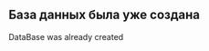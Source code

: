 База данных была уже создана
--------------------------------------------------------------------------------------------------------------------------------------
DataBase was already created